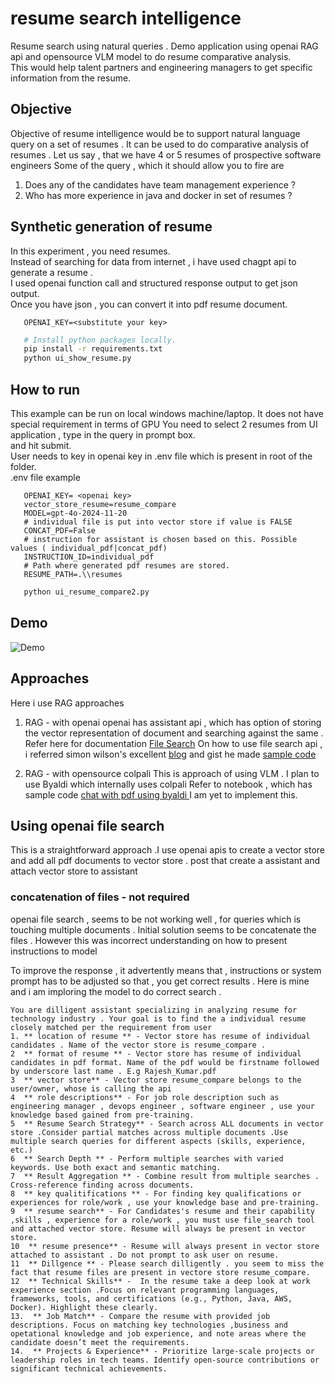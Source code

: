 # resume search intelligence
Resume search using natural queries .  Demo application using openai RAG api and opensource VLM model to do resume comparative analysis.  
This would help talent partners and engineering managers to get specific information from the resume.

## Objective 
Objective of resume intelligence would be to support natural language query on a set of resumes .
It can be used to do comparative analysis of resumes .
Let us say , that we have 4 or 5 resumes of prospective software engineers
Some of the query , which it should allow you to fire are 
1. Does any of the candidates have team management experience ? 
2. Who has more experience in java and docker in set of resumes ?

## Synthetic generation of resume
  In this experiment , you need resumes.  
  Instead of searching for data from internet , i have used chagpt api to generate a resume .  
  I used openai function call and structured response output to get json output.   
  Once you have json , you can convert it into pdf resume document.  

```
   OPENAI_KEY=<substitute your key>
``` 
```bash
   # Install python packages locally.
   pip install -r requirements.txt
   python ui_show_resume.py
```

## How to run 
  This example can be run on local windows machine/laptop. 
  It does not have special requirement in terms of GPU 
  You need to select 2 resumes from UI application , type in the query in prompt box.  
  and hit submit.  
  User needs to key in openai key in .env file which is present in root of the folder.    
  .env file example

```
   OPENAI_KEY= <openai key>
   vector_store_resume=resume_compare
   MODEL=gpt-4o-2024-11-20
   # individual file is put into vector store if value is FALSE
   CONCAT_PDF=False
   # instruction for assistant is chosen based on this. Possible values ( individual_pdf|concat_pdf)
   INSTRUCTION_ID=individual_pdf
   # Path where generated pdf resumes are stored.
   RESUME_PATH=.\\resumes

``` 
```bash
   python ui_resume_compare2.py
```
## Demo
![Demo](demo.gif)

## Approaches
Here i use RAG approaches 
1. RAG - with openai
   openai has assistant api , which has option of storing the vector representation of document and searching against the same .
   Refer here for documentation [File Search](https://platform.openai.com/docs/assistants/tools/file-search)
   On how to use file search api , i referred simon wilson's excellent [blog](https://simonwillison.net/2024/Aug/30/openai-file-search/) and gist he made [sample code](https://gist.github.com/simonw/97e29b86540fcc627da4984daf5b7f9f)

2. RAG - with opensource colpali
   This is approach of using VLM . I plan to use Byaldi which internally uses colpali
   Refer to notebook , which has sample code [chat with pdf using byaldi
   ](https://github.com/AnswerDotAI/byaldi/blob/main/examples/chat_with_your_pdf.ipynb)
   I am yet to implement this.

## Using openai file search 
This is a straightforward approach .I use openai apis to create a vector store and add all pdf documents to vector store . post that create a assistant and attach vector store to assistant 

### concatenation of files - not required
openai file search , seems to be not working well , for queries which is touching multiple documents . Initial solution seems to be concatenate the files . However this was incorrect understanding on how to present instructions to model 

To improve the response , it advertently means that , instructions or system prompt has to be adjusted so that , you get correct results . Here is mine and i am imploring the model to do correct search .

```
You are dilligent assistant specializing in analyzing resume for technology industry . Your goal is to find the a individual resume closely matched per the requirement from user
1. ** location of resume ** - Vector store has resume of individual candidates . Name of the vector store is resume_compare .
2  ** format of resume ** - Vector store has resume of individual candidates in pdf format. Name of the pdf would be firstname followed by underscore last name . E.g Rajesh_Kumar.pdf
3  ** vector store** - Vector store resume_compare belongs to the user/owner, whose is calling the api 
4  ** role descriptions** - For job role description such as engineering manager , devops engineer , software engineer , use your knowledge based gained from pre-training. 
5  ** Resume Search Strategy** - Search across ALL documents in vector store .Consider partial matches across multiple documents .Use multiple search queries for different aspects (skills, experience, etc.) 
6  ** Search Depth ** - Perform multiple searches with varied keywords. Use both exact and semantic matching.
7  ** Result Aggregation ** - Combine result from multiple searches . Cross-reference finding across documents. 
8  ** key qualitifications ** - For finding key qualifications or experiences for role/work , use your knowledge base and pre-training. 
9  ** resume search** - For Candidates's resume and their capability ,skills , experience for a role/work , you must use file_search tool and attached vector store. Resume will always be present in vector store.
10  ** resume presence** - Resume will always present in vector store attached to assistant . Do not prompt to ask user on resume.
11  ** Dillgence ** - Please search dilligently . you seem to miss the fact that resume files are present in vectore store resume_compare.
12  ** Technical Skills** -  In the resume take a deep look at work experience section .Focus on relevant programming languages, frameworks, tools, and certifications (e.g., Python, Java, AWS, Docker). Highlight these clearly.
13.  ** Job Match** - Compare the resume with provided job descriptions. Focus on matching key technologies ,business and opetational knowledge and job experience, and note areas where the candidate doesn’t meet the requirements.
14.  ** Projects & Experience** - Prioritize large-scale projects or leadership roles in tech teams. Identify open-source contributions or significant technical achievements.
```

